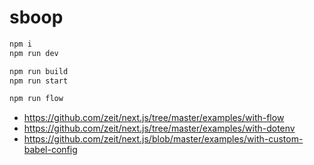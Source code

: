 
# sboop

```bash
npm i
npm run dev

npm run build
npm run start

npm run flow
```

- https://github.com/zeit/next.js/tree/master/examples/with-flow
- https://github.com/zeit/next.js/tree/master/examples/with-dotenv
- https://github.com/zeit/next.js/blob/master/examples/with-custom-babel-config